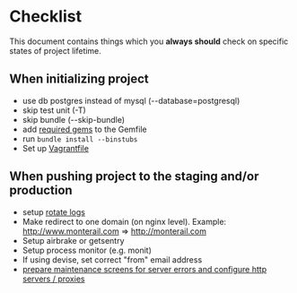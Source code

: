 # Checklist

This document contains things which you **always should** check on specific states of project lifetime.

## When initializing project

* use db postgres instead of mysql (--database=postgresql)
* skip test unit (-T)
* skip bundle (--skip-bundle)
* add [required gems](https://github.com/monterail/guidelines/blob/master/RAILS.md#required-gems-for-new-apps) to the Gemfile
* run `bundle install --binstubs`
* Set up [Vagrantfile](http://vagrantup.com/)

## When pushing project to the staging and/or production

* setup [rotate logs](http://www.stackednotion.com/blog/2011/09/12/how-to-setup-log-rotation-for-rails-apps/)
* Make redirect to one domain (on nginx level).
  Example: http://www.monterail.com => http://monterail.com
* Setup airbrake or getsentry
* Setup process monitor (e.g. monit)
* If using devise, set correct "from" email address
* [prepare maintenance screens for server errors and configure http servers / proxies](http://codetunes.com/2012/11/21/custom-maintenance-page-for-nginx)
